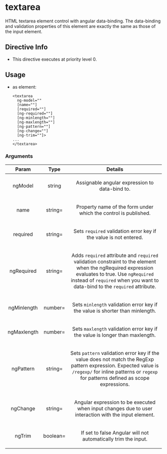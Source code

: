 



# textarea








HTML textarea element control with angular data-binding. The data-binding and validation
properties of this element are exactly the same as those of the
input element.








## Directive Info


* This directive executes at priority level 0.


## Usage




* as element:
    ```
    <textarea
      ng-model=""
      [name=""]
      [required=""]
      [ng-required=""]
      [ng-minlength=""]
      [ng-maxlength=""]
      [ng-pattern=""]
      [ng-change=""]
      [ng-trim=""]>
    ...
    </textarea>
    ```




### Arguments

| Param | Type | Details |
| :--: | :--: | :--: |
| ngModel | string | <p>Assignable angular expression to data-bind to.</p>  |
| name | string= | <p>Property name of the form under which the control is published.</p>  |
| required | string= | <p>Sets <code>required</code> validation error key if the value is not entered.</p>  |
| ngRequired | string= | <p>Adds <code>required</code> attribute and <code>required</code> validation constraint to the element when the ngRequired expression evaluates to true. Use <code>ngRequired</code> instead of <code>required</code> when you want to data-bind to the <code>required</code> attribute.</p>  |
| ngMinlength | number= | <p>Sets <code>minlength</code> validation error key if the value is shorter than minlength.</p>  |
| ngMaxlength | number= | <p>Sets <code>maxlength</code> validation error key if the value is longer than maxlength.</p>  |
| ngPattern | string= | <p>Sets <code>pattern</code> validation error key if the value does not match the RegExp pattern expression. Expected value is <code>/regexp/</code> for inline patterns or <code>regexp</code> for patterns defined as scope expressions.</p>  |
| ngChange | string= | <p>Angular expression to be executed when input changes due to user interaction with the input element.</p>  |
| ngTrim | boolean= | <p>If set to false Angular will not automatically trim the input.</p>  |





